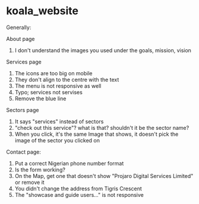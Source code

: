 # koala_website

Generally:
<!-- 1. The bottom links don't show what page you are active one -->

About page
1. I don't understand the images you used under the goals, mission, vision
<!-- 2. Make the "trusted partners list" responsive -->
<!-- 3. Where is the "become a partner"? -->

Services page
1. The icons are too big on mobile
2. They don't align to the centre with the text
3. The menu is not responsive as well
4. Typo; services not servises
5. Remove the blue line
<!-- 6. There is no back to top button -->

Sectors page
1. It says "services" instead of sectors
2. "check out this service"? what is that? shouldn't it be the sector name?
3. When you click, it's the same Image that shows, it doesn't pick the image of the sector you clicked on

Contact page:
1. Put a correct Nigerian phone number format
2. Is the form working?
3. On the Map, get one that doesn't show "Projaro Digital Services Limited" or remove it
4. You didn't change the address from Tigris Crescent
5. The "showcase and guide users..." is not responsive
